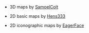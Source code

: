- <p>3D maps by <a href="https://steamcommunity.com/sharedfiles/filedetails/?id=2899093390" target="_blank">SamoelColt</a></p>
- <p>2D basic maps by <a href="https://discord.com/invite/hens333" target="_blank">Hens333</a></p>
- <p>2D iconographic maps by <a href="https://dbdmaps.com/" target="_blank">EagerFace</a></p>